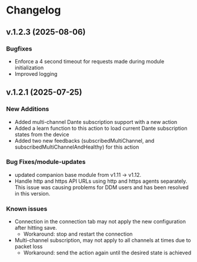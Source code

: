 # Changelog

## v.1.2.3 (2025-08-06)

### Bugfixes

- Enforce a 4 second timeout for requests made during module initialization
- Improved logging

## v.1.2.1 (2025-07-25)

### New Additions

- Added multi-channel Dante subscription support with a new action
- Added a learn function to this action to load current Dante subscription states from the device
- Added two new feedbacks (subscribedMultiChannel, and subscribedMultiChannelAndHealthy) for this action

### Bug Fixes/module-updates

- updated companion base module from v1.11 → v1.12.
- Handle http and https API URLs using http and https agents separately. This issue was causing problems for DDM users and has been resolved in this version.

### Known issues

- Connection in the connection tab may not apply the new configuration after hitting save.
  - Workaround: stop and restart the connection
- Multi-channel subscription, may not apply to all channels at times due to packet loss
  - Workaround: send the action again until the desired state is achieved
